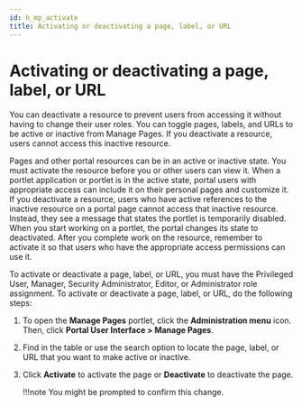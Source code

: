 ```yaml
---
id: h_mp_activate
title: Activating or deactivating a page, label, or URL
---
```


# Activating or deactivating a page, label, or URL


You can deactivate a resource to prevent users from accessing it without having to change their user roles. You can toggle pages, labels, and URLs to be active or inactive from Manage Pages. If you deactivate a resource, users cannot access this inactive resource.

Pages and other portal resources can be in an active or inactive state. You must activate the resource before you or other users can view it. When a portlet application or portlet is in the active state, portal users with appropriate access can include it on their personal pages and customize it. If you deactivate a resource, users who have active references to the inactive resource on a portal page cannot access that inactive resource. Instead, they see a message that states the portlet is temporarily disabled. When you start working on a portlet, the portal changes its state to deactivated. After you complete work on the resource, remember to activate it so that users who have the appropriate access permissions can use it.

To activate or deactivate a page, label, or URL, you must have the Privileged User, Manager, Security Administrator, Editor, or Administrator role assignment. To activate or deactivate a page, label, or URL, do the following steps:

1.  To open the **Manage Pages** portlet, click the **Administration menu** icon. Then, click **Portal User Interface > Manage Pages**.

2.  Find in the table or use the search option to locate the page, label, or URL that you want to make active or inactive.

3.  Click **Activate** to activate the page or **Deactivate** to deactivate the page.

    !!!note
        You might be prompted to confirm this change.


